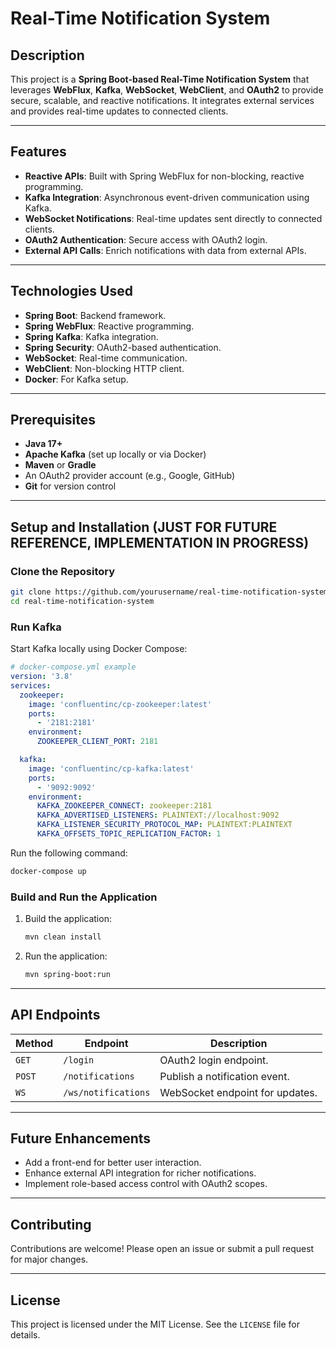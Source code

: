 # Real-Time Notification System

## Description
This project is a **Spring Boot-based Real-Time Notification System** that leverages **WebFlux**, **Kafka**, **WebSocket**, **WebClient**, and **OAuth2** to provide secure, scalable, and reactive notifications. It integrates external services and provides real-time updates to connected clients.

---

## Features
- **Reactive APIs**: Built with Spring WebFlux for non-blocking, reactive programming.
- **Kafka Integration**: Asynchronous event-driven communication using Kafka.
- **WebSocket Notifications**: Real-time updates sent directly to connected clients.
- **OAuth2 Authentication**: Secure access with OAuth2 login.
- **External API Calls**: Enrich notifications with data from external APIs.

---

## Technologies Used
- **Spring Boot**: Backend framework.
- **Spring WebFlux**: Reactive programming.
- **Spring Kafka**: Kafka integration.
- **Spring Security**: OAuth2-based authentication.
- **WebSocket**: Real-time communication.
- **WebClient**: Non-blocking HTTP client.
- **Docker**: For Kafka setup.

---

## Prerequisites
- **Java 17+**
- **Apache Kafka** (set up locally or via Docker)
- **Maven** or **Gradle**
- An OAuth2 provider account (e.g., Google, GitHub)
- **Git** for version control

---

## Setup and Installation (JUST FOR FUTURE REFERENCE, IMPLEMENTATION IN PROGRESS)

### Clone the Repository
```bash
git clone https://github.com/yourusername/real-time-notification-system.git
cd real-time-notification-system
```

### Run Kafka
Start Kafka locally using Docker Compose:
```yaml
# docker-compose.yml example
version: '3.8'
services:
  zookeeper:
    image: 'confluentinc/cp-zookeeper:latest'
    ports:
      - '2181:2181'
    environment:
      ZOOKEEPER_CLIENT_PORT: 2181

  kafka:
    image: 'confluentinc/cp-kafka:latest'
    ports:
      - '9092:9092'
    environment:
      KAFKA_ZOOKEEPER_CONNECT: zookeeper:2181
      KAFKA_ADVERTISED_LISTENERS: PLAINTEXT://localhost:9092
      KAFKA_LISTENER_SECURITY_PROTOCOL_MAP: PLAINTEXT:PLAINTEXT
      KAFKA_OFFSETS_TOPIC_REPLICATION_FACTOR: 1
```
Run the following command:
```bash
docker-compose up
```

### Build and Run the Application
1. Build the application:
   ```bash
   mvn clean install
   ```
2. Run the application:
   ```bash
   mvn spring-boot:run
   ```

---

## API Endpoints
| Method | Endpoint                   | Description                    |
|--------|----------------------------|--------------------------------|
| `GET`  | `/login`                   | OAuth2 login endpoint.         |
| `POST` | `/notifications`           | Publish a notification event.  |
| `WS`   | `/ws/notifications`        | WebSocket endpoint for updates.|

---

## Future Enhancements
- Add a front-end for better user interaction.
- Enhance external API integration for richer notifications.
- Implement role-based access control with OAuth2 scopes.

---

## Contributing
Contributions are welcome! Please open an issue or submit a pull request for major changes.

---

## License
This project is licensed under the MIT License. See the `LICENSE` file for details.



